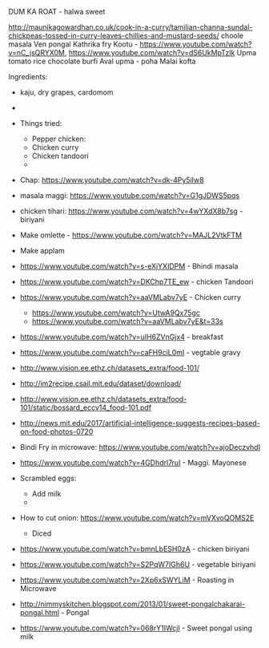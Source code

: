 DUM KA ROAT - halwa sweet

http://maunikagowardhan.co.uk/cook-in-a-curry/tamilian-channa-sundal-chickpeas-tossed-in-curry-leaves-chillies-and-mustard-seeds/
choole masala
Ven pongal
Kathrika fry
Kootu - https://www.youtube.com/watch?v=nC_jsQRYX0M, https://www.youtube.com/watch?v=dS6UkMpTzlk
Upma
tomato rice
chocolate burfi
Aval upma - poha
Malai kofta

Ingredients:
- kaju, dry grapes, cardomom
- 



- Things tried:
	- Pepper chicken:
	- Chicken curry
	- Chicken tandoori
	- 
- Chap: https://www.youtube.com/watch?v=dk-4Py5iIw8
- masala maggi: https://www.youtube.com/watch?v=G1gJDWS5pqs
- chicken tihari: https://www.youtube.com/watch?v=4wYXdX8b7sg - biriyani

- Make omlette - https://www.youtube.com/watch?v=MAJL2VtkFTM
- Make applam
- https://www.youtube.com/watch?v=s-eXjYXIDPM - Bhindi masala
- https://www.youtube.com/watch?v=DKChp7TE_ew - chicken Tandoori
- https://www.youtube.com/watch?v=aaVMLabv7yE - Chicken curry
	- https://www.youtube.com/watch?v=UtwA9Qx75gc
	- https://www.youtube.com/watch?v=aaVMLabv7yE&t=33s
- https://www.youtube.com/watch?v=uIH6ZVnGjx4 - breakfast
- https://www.youtube.com/watch?v=caFH9ciL0mI - vegtable gravy


- http://www.vision.ee.ethz.ch/datasets_extra/food-101/
- http://im2recipe.csail.mit.edu/dataset/download/
- http://www.vision.ee.ethz.ch/datasets_extra/food-101/static/bossard_eccv14_food-101.pdf
- http://news.mit.edu/2017/artificial-intelligence-suggests-recipes-based-on-food-photos-0720


- Bindi Fry in microwave: https://www.youtube.com/watch?v=ajoDeczvhdI

- https://www.youtube.com/watch?v=4GDhdrl7ruI - Maggi. Mayonese

- Scrambled eggs:
	- Add milk
	- 
- How to cut onion: https://www.youtube.com/watch?v=mVXvoQOMS2E
	- Diced
- https://www.youtube.com/watch?v=bmnLbESH0zA - chicken biriyani

- https://www.youtube.com/watch?v=S2PqW7IGh6U - vegetable biriyani
- https://www.youtube.com/watch?v=2Xp6xSWYLiM - Roasting in Microwave

- http://nimmyskitchen.blogspot.com/2013/01/sweet-pongalchakarai-pongal.html - Pongal

- https://www.youtube.com/watch?v=068rY1IWcjI - Sweet pongal using milk
